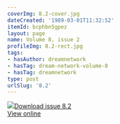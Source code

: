 ```yaml
---
coverImg: 8.2-cover.jpg
dateCreated: '1989-03-01T11:32:52'
itemId: bcphbn5gpez
layout: page
name: Volume 8, issue 2
profileImg: 8.2-rect.jpg
tags:
- hasAuthor: dreamnetwork
- hasTag: dream-network-volume-8
- hasTag: dreamnetwork
type: post
urlSlug: '8.2'
---
```

<img class="card-journal-img" src="../images/8.2-rect.jpg"/><a href="../files/pdfs/Volume_8/8.2-Dream-Network-Bulletin_Volume-8-Number-2.pdf" download="">Download issue 8.2</a><br><a href="../files/pdfs/Volume_8/8.2-Dream-Network-Bulletin_Volume-8-Number-2.pdf">View online</a>